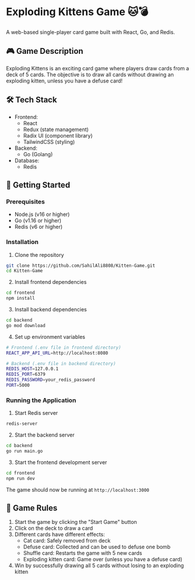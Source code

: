 # Exploding Kittens Game 🐱💣

A web-based single-player card game built with React, Go, and Redis.

## 🎮 Game Description

Exploding Kittens is an exciting card game where players draw cards from a deck of 5 cards. The objective is to draw all cards without drawing an exploding kitten, unless you have a defuse card!

## 🛠️ Tech Stack

- Frontend:
  - React
  - Redux (state management)
  - Radix UI (component library)
  - TailwindCSS (styling)
- Backend:
  - Go (Golang)
- Database:
  - Redis

## 🚀 Getting Started

### Prerequisites

- Node.js (v16 or higher)
- Go (v1.16 or higher)
- Redis (v6 or higher)

### Installation

1. Clone the repository
```bash
git clone https://github.com/SahilAli8808/Kitten-Game.git
cd Kitten-Game
```

2. Install frontend dependencies
```bash
cd frontend
npm install
```

3. Install backend dependencies
```bash
cd backend
go mod download
```

4. Set up environment variables
```bash
# Frontend (.env file in frontend directory)
REACT_APP_API_URL=http://localhost:8080

# Backend (.env file in backend directory)
REDIS_HOST=127.0.0.1
REDIS_PORT=6379
REDIS_PASSWORD=your_redis_password
PORT=5000
```

### Running the Application

1. Start Redis server
```bash
redis-server
```

2. Start the backend server
```bash
cd backend
go run main.go
```

3. Start the frontend development server
```bash
cd frontend
npm run dev
```

The game should now be running at `http://localhost:3000`

## 🎯 Game Rules

1. Start the game by clicking the "Start Game" button
2. Click on the deck to draw a card
3. Different cards have different effects:
   - Cat card: Safely removed from deck
   - Defuse card: Collected and can be used to defuse one bomb
   - Shuffle card: Restarts the game with 5 new cards
   - Exploding kitten card: Game over (unless you have a defuse card)
4. Win by successfully drawing all 5 cards without losing to an exploding kitten



